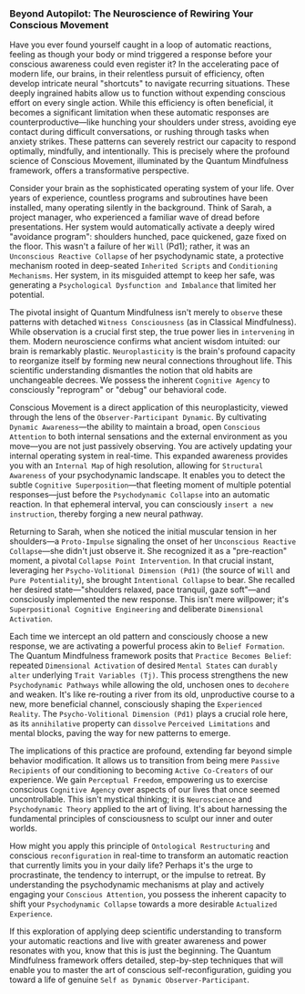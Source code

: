 ### Beyond Autopilot: The Neuroscience of Rewiring Your Conscious Movement

Have you ever found yourself caught in a loop of automatic reactions, feeling as though your body or mind triggered a response before your conscious awareness could even register it? In the accelerating pace of modern life, our brains, in their relentless pursuit of efficiency, often develop intricate neural "shortcuts" to navigate recurring situations. These deeply ingrained habits allow us to function without expending conscious effort on every single action. While this efficiency is often beneficial, it becomes a significant limitation when these automatic responses are counterproductive—like hunching your shoulders under stress, avoiding eye contact during difficult conversations, or rushing through tasks when anxiety strikes. These patterns can severely restrict our capacity to respond optimally, mindfully, and intentionally. This is precisely where the profound science of Conscious Movement, illuminated by the Quantum Mindfulness framework, offers a transformative perspective.

Consider your brain as the sophisticated operating system of your life. Over years of experience, countless programs and subroutines have been installed, many operating silently in the background. Think of Sarah, a project manager, who experienced a familiar wave of dread before presentations. Her system would automatically activate a deeply wired "avoidance program": shoulders hunched, pace quickened, gaze fixed on the floor. This wasn't a failure of her `Will` (Pd1); rather, it was an `Unconscious Reactive Collapse` of her psychodynamic state, a protective mechanism rooted in deep-seated `Inherited Scripts` and `Conditioning Mechanisms`. Her system, in its misguided attempt to keep her safe, was generating a `Psychological Dysfunction and Imbalance` that limited her potential.

The pivotal insight of Quantum Mindfulness isn't merely to `observe` these patterns with detached `Witness Consciousness` (as in Classical Mindfulness). While observation is a crucial first step, the true power lies in `intervening` in them. Modern neuroscience confirms what ancient wisdom intuited: our brain is remarkably plastic. `Neuroplasticity` is the brain's profound capacity to reorganize itself by forming new neural connections throughout life. This scientific understanding dismantles the notion that old habits are unchangeable decrees. We possess the inherent `Cognitive Agency` to consciously "reprogram" or "debug" our behavioral code.

Conscious Movement is a direct application of this neuroplasticity, viewed through the lens of the `Observer-Participant Dynamic`. By cultivating `Dynamic Awareness`—the ability to maintain a broad, open `Conscious Attention` to both internal sensations and the external environment as you move—you are not just passively observing. You are actively updating your internal operating system in real-time. This expanded awareness provides you with an `Internal Map` of high resolution, allowing for `Structural Awareness` of your psychodynamic landscape. It enables you to detect the subtle `Cognitive Superposition`—that fleeting moment of multiple potential responses—just before the `Psychodynamic Collapse` into an automatic reaction. In that ephemeral interval, you can consciously `insert a new instruction`, thereby forging a new neural pathway.

Returning to Sarah, when she noticed the initial muscular tension in her shoulders—a `Proto-Impulse` signaling the onset of her `Unconscious Reactive Collapse`—she didn't just observe it. She recognized it as a "pre-reaction" moment, a pivotal `Collapse Point Intervention`. In that crucial instant, leveraging her `Psycho-Volitional Dimension (Pd1)` (the source of `Will` and `Pure Potentiality`), she brought `Intentional Collapse` to bear. She recalled her desired state—"shoulders relaxed, pace tranquil, gaze soft"—and consciously implemented the new response. This isn't mere willpower; it's `Superpositional Cognitive Engineering` and deliberate `Dimensional Activation`.

Each time we intercept an old pattern and consciously choose a new response, we are activating a powerful process akin to `Belief Formation`. The Quantum Mindfulness framework posits that `Practice Becomes Belief`: repeated `Dimensional Activation` of desired `Mental States` can `durably alter` underlying `Trait Variables (Tj)`. This process strengthens the new `Psychodynamic Pathways` while allowing the old, unchosen ones to `decohere` and weaken. It's like re-routing a river from its old, unproductive course to a new, more beneficial channel, consciously shaping the `Experienced Reality`. The `Psycho-Volitional Dimension (Pd1)` plays a crucial role here, as its `annihilative` property can `dissolve` `Perceived Limitations` and mental blocks, paving the way for new patterns to emerge.

The implications of this practice are profound, extending far beyond simple behavior modification. It allows us to transition from being mere `Passive Recipients` of our conditioning to becoming `Active Co-Creators` of our experience. We gain `Perceptual Freedom`, empowering us to exercise conscious `Cognitive Agency` over aspects of our lives that once seemed uncontrollable. This isn't mystical thinking; it is `Neuroscience` and `Psychodynamic Theory` applied to the art of living. It's about harnessing the fundamental principles of consciousness to sculpt our inner and outer worlds.

How might you apply this principle of `Ontological Restructuring` and conscious `reconfiguration` in real-time to transform an automatic reaction that currently limits you in your daily life? Perhaps it's the urge to procrastinate, the tendency to interrupt, or the impulse to retreat. By understanding the psychodynamic mechanisms at play and actively engaging your `Conscious Attention`, you possess the inherent capacity to shift your `Psychodynamic Collapse` towards a more desirable `Actualized Experience`.

If this exploration of applying deep scientific understanding to transform your automatic reactions and live with greater awareness and power resonates with you, know that this is just the beginning. The Quantum Mindfulness framework offers detailed, step-by-step techniques that will enable you to master the art of conscious self-reconfiguration, guiding you toward a life of genuine `Self as Dynamic Observer-Participant`.